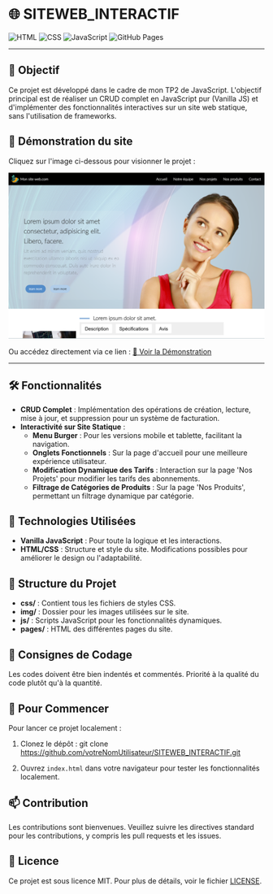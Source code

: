 # 🌐 SITEWEB_INTERACTIF

![HTML](https://img.shields.io/badge/HTML-5-E34F26?style=for-the-badge&logo=html5&logoColor=white)
![CSS](https://img.shields.io/badge/CSS-3-1572B6?style=for-the-badge&logo=css3&logoColor=white)
![JavaScript](https://img.shields.io/badge/JavaScript-Vanilla-F7DF1E?style=for-the-badge&logo=javascript&logoColor=black)
![GitHub Pages](https://img.shields.io/badge/Deployment-GitHub%20Pages-181717?style=for-the-badge&logo=github&logoColor=white)

---

## 🎯 Objectif
Ce projet est développé dans le cadre de mon TP2 de JavaScript. L'objectif principal est de réaliser un CRUD complet en JavaScript pur (Vanilla JS) et d'implémenter des fonctionnalités interactives sur un site web statique, sans l'utilisation de frameworks.

## 🌟 **Démonstration du site**

Cliquez sur l'image ci-dessous pour visionner le projet :

[![Démonstration du Site](./photo22.png)](https://akamidev.github.io/SITEWEB_INTERACTIF/)

Ou accédez directement via ce lien : [🔗 Voir la Démonstration](https://akamidev.github.io/SITEWEB_INTERACTIF/index.html/)

---

## 🛠 Fonctionnalités

- **CRUD Complet** : Implémentation des opérations de création, lecture, mise à jour, et suppression pour un système de facturation.
- **Interactivité sur Site Statique** :
  - **Menu Burger** : Pour les versions mobile et tablette, facilitant la navigation.
  - **Onglets Fonctionnels** : Sur la page d'accueil pour une meilleure expérience utilisateur.
  - **Modification Dynamique des Tarifs** : Interaction sur la page 'Nos Projets' pour modifier les tarifs des abonnements.
  - **Filtrage de Catégories de Produits** : Sur la page 'Nos Produits', permettant un filtrage dynamique par catégorie.
  
## 🚀 Technologies Utilisées

- **Vanilla JavaScript** : Pour toute la logique et les interactions.
- **HTML/CSS** : Structure et style du site. Modifications possibles pour améliorer le design ou l'adaptabilité.

## 📂 Structure du Projet

- **css/** : Contient tous les fichiers de styles CSS.
- **img/** : Dossier pour les images utilisées sur le site.
- **js/** : Scripts JavaScript pour les fonctionnalités dynamiques.
- **pages/** : HTML des différentes pages du site.

## 📌 Consignes de Codage

Les codes doivent être bien indentés et commentés. Priorité à la qualité du code plutôt qu'à la quantité.

## 📖 Pour Commencer

Pour lancer ce projet localement :
1. Clonez le dépôt :
git clone https://github.com/votreNomUtilisateur/SITEWEB_INTERACTIF.git

2. Ouvrez `index.html` dans votre navigateur pour tester les fonctionnalités localement.

## 📫 Contribution

Les contributions sont bienvenues. Veuillez suivre les directives standard pour les contributions, y compris les pull requests et les issues.

## 📄 Licence

Ce projet est sous licence MIT. Pour plus de détails, voir le fichier [LICENSE](https://github.com/akamidev/SITEWEB_INTERACTIF/blob/main/LICENSE).
